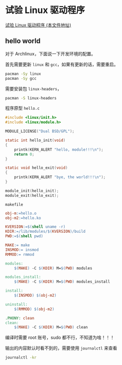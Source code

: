 # 试验 Linux 驱动程序

[试验 Linux 驱动程序 (本文件地址)](https://github.com/StevenBaby/learning-module)

## hello world

对于 Archlinux，下面说一下开发环境的配置。

首先需要更新 `linux` 和 `gcc`，如果有更新的话，需要重启。

```sh
pacman -Sy linux
pacman -Sy gcc
```

 需要安装包 `linux-headers`，

```sh
pacman -S linux-headers
```

程序原型 `hello.c`

```c
#include <linux/init.h>
#include <linux/module.h>

MODULE_LICENSE("Dual BSD/GPL");

static int hello_init(void)
{
    printk(KERN_ALERT "hello, module!!!\n");
    return 0;
}

static void hello_exit(void)
{
    printk(KERN_ALERT "bye, the world!!!\n");
}

module_init(hello_init);
module_exit(hello_exit);
```

`makefile`

```makefile
obj-m:=hello.o
obj-m2:=hello.ko

KVERSION:=$(shell uname -r)
KDIR:=/lib/modules/$(KVERSION)/build
PWD:=$(shell pwd)

MAKE:= make
INSMOD:= insmod
RMMOD:= rmmod

modules:
	$(MAKE) -C $(KDIR) M=$(PWD) modules

modules_install:
	$(MAKE) -C $(KDIR) M=$(PWD) modules_install

install:
	$(INSMOD) $(obj-m2)

uninstall:
	$(RMMOD) $(obj-m2)

.PHONY: clean
clean:
	$(MAKE) -C $(KDIR) M=$(PWD) clean
```

编译时需要 root 账号，sudo 都不行，不知道为啥！！！

输出的内容默认时看不到的，需要使用 `journalctl` 来查看

```sh
journalctl -kr
```
